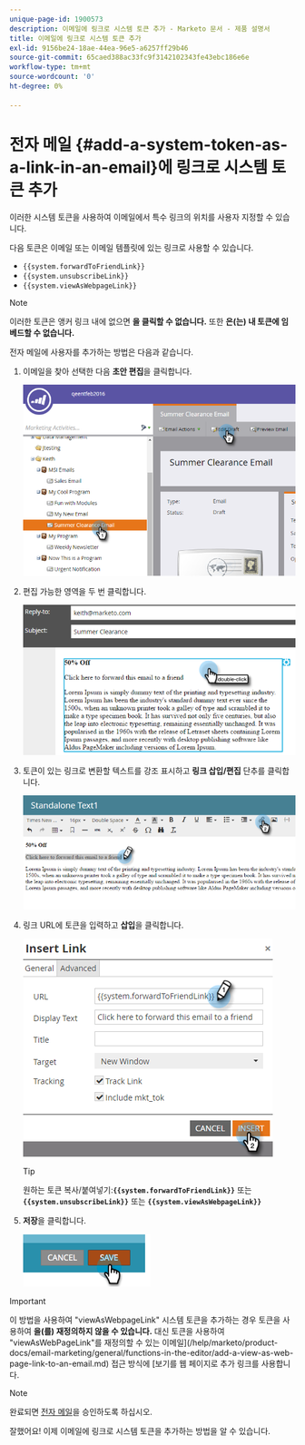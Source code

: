 ```yaml
---
unique-page-id: 1900573
description: 이메일에 링크로 시스템 토큰 추가 - Marketo 문서 - 제품 설명서
title: 이메일에 링크로 시스템 토큰 추가
exl-id: 9156be24-18ae-44ea-96e5-a6257ff29b46
source-git-commit: 65caed388ac33fc9f3142102343fe43ebc186e6e
workflow-type: tm+mt
source-wordcount: '0'
ht-degree: 0%

---
```


# 전자 메일 {#add-a-system-token-as-a-link-in-an-email}에 링크로 시스템 토큰 추가

이러한 시스템 토큰을 사용하여 이메일에서 특수 링크의 위치를 사용자 지정할 수 있습니다.

다음 토큰은 이메일 또는 이메일 템플릿에 있는 링크로 사용할 수 있습니다.

* `{{system.forwardToFriendLink}}`
* `{{system.unsubscribeLink}}`
* `{{system.viewAsWebpageLink}}`

>[!NOTE]
>
>이러한 토큰은 앵커 링크 내에 없으면 **을 클릭할 수 없습니다.** 또한 **은(는) 내 토큰에 임베드할 수 없습니다.**

전자 메일에 사용자를 추가하는 방법은 다음과 같습니다.

1. 이메일을 찾아 선택한 다음 **초안 편집**&#x200B;을 클릭합니다.

   ![](assets/one-1.png)

1. 편집 가능한 영역을 두 번 클릭합니다.

   ![](assets/two-1.png)

1. 토큰이 있는 링크로 변환할 텍스트를 강조 표시하고 **링크 삽입/편집** 단추를 클릭합니다.

   ![](assets/three-1.png)

1. 링크 URL에 토큰을 입력하고 **삽입**&#x200B;을 클릭합니다.

   ![](assets/four-1.png)

   >[!TIP]
   >
   >원하는 토큰 복사/붙여넣기:**`{{system.forwardToFriendLink}}`** 또는 **`{{system.unsubscribeLink}}`** 또는 **`{{system.viewAsWebpageLink}}`**

1. **저장**&#x200B;을 클릭합니다.

   ![](assets/image2014-9-17-22-3a12-3a17.png)

>[!IMPORTANT]
>
>이 방법을 사용하여 &quot;viewAsWebpageLink&quot; 시스템 토큰을 추가하는 경우 토큰을 사용하여 **을(를) 재정의하지 않을 수 있습니다.** 대신 토큰을 사용하여 &quot;viewAsWebPageLink&quot;를 재정의할 수 있는 이메일](/help/marketo/product-docs/email-marketing/general/functions-in-the-editor/add-a-view-as-web-page-link-to-an-email.md) 접근 방식에 [보기를 웹 페이지로 추가 링크를 사용합니다.

>[!NOTE]
>
>완료되면 [전자 메일](/help/marketo/product-docs/email-marketing/general/creating-an-email/approve-an-email.md)을 승인하도록 하십시오.

잘했어요! 이제 이메일에 링크로 시스템 토큰을 추가하는 방법을 알 수 있습니다.
